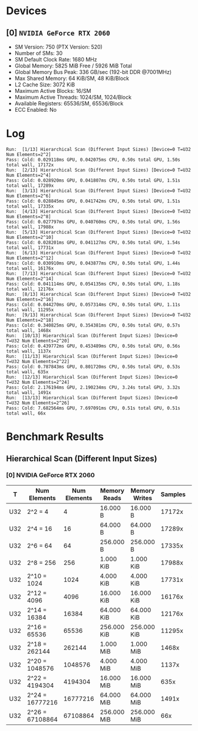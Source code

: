 # Devices

## [0] `NVIDIA GeForce RTX 2060`
* SM Version: 750 (PTX Version: 520)
* Number of SMs: 30
* SM Default Clock Rate: 1680 MHz
* Global Memory: 5825 MiB Free / 5926 MiB Total
* Global Memory Bus Peak: 336 GB/sec (192-bit DDR @7001MHz)
* Max Shared Memory: 64 KiB/SM, 48 KiB/Block
* L2 Cache Size: 3072 KiB
* Maximum Active Blocks: 16/SM
* Maximum Active Threads: 1024/SM, 1024/Block
* Available Registers: 65536/SM, 65536/Block
* ECC Enabled: No

# Log

```
Run:  [1/13] Hierarchical Scan (Different Input Sizes) [Device=0 T=U32 Num Elements=2^2]
Pass: Cold: 0.029118ms GPU, 0.042075ms CPU, 0.50s total GPU, 1.50s total wall, 17172x 
Run:  [2/13] Hierarchical Scan (Different Input Sizes) [Device=0 T=U32 Num Elements=2^4]
Pass: Cold: 0.028920ms GPU, 0.041807ms CPU, 0.50s total GPU, 1.51s total wall, 17289x 
Run:  [3/13] Hierarchical Scan (Different Input Sizes) [Device=0 T=U32 Num Elements=2^6]
Pass: Cold: 0.028845ms GPU, 0.041742ms CPU, 0.50s total GPU, 1.51s total wall, 17335x 
Run:  [4/13] Hierarchical Scan (Different Input Sizes) [Device=0 T=U32 Num Elements=2^8]
Pass: Cold: 0.027797ms GPU, 0.040760ms CPU, 0.50s total GPU, 1.56s total wall, 17988x 
Run:  [5/13] Hierarchical Scan (Different Input Sizes) [Device=0 T=U32 Num Elements=2^10]
Pass: Cold: 0.028201ms GPU, 0.041127ms CPU, 0.50s total GPU, 1.54s total wall, 17731x 
Run:  [6/13] Hierarchical Scan (Different Input Sizes) [Device=0 T=U32 Num Elements=2^12]
Pass: Cold: 0.030910ms GPU, 0.043877ms CPU, 0.50s total GPU, 1.44s total wall, 16176x 
Run:  [7/13] Hierarchical Scan (Different Input Sizes) [Device=0 T=U32 Num Elements=2^14]
Pass: Cold: 0.041114ms GPU, 0.054135ms CPU, 0.50s total GPU, 1.18s total wall, 12176x 
Run:  [8/13] Hierarchical Scan (Different Input Sizes) [Device=0 T=U32 Num Elements=2^16]
Pass: Cold: 0.044270ms GPU, 0.057314ms CPU, 0.50s total GPU, 1.11s total wall, 11295x 
Run:  [9/13] Hierarchical Scan (Different Input Sizes) [Device=0 T=U32 Num Elements=2^18]
Pass: Cold: 0.340825ms GPU, 0.354381ms CPU, 0.50s total GPU, 0.57s total wall, 1468x 
Run:  [10/13] Hierarchical Scan (Different Input Sizes) [Device=0 T=U32 Num Elements=2^20]
Pass: Cold: 0.439772ms GPU, 0.453489ms CPU, 0.50s total GPU, 0.56s total wall, 1137x 
Run:  [11/13] Hierarchical Scan (Different Input Sizes) [Device=0 T=U32 Num Elements=2^22]
Pass: Cold: 0.787843ms GPU, 0.801720ms CPU, 0.50s total GPU, 0.53s total wall, 635x 
Run:  [12/13] Hierarchical Scan (Different Input Sizes) [Device=0 T=U32 Num Elements=2^24]
Pass: Cold: 2.176194ms GPU, 2.190234ms CPU, 3.24s total GPU, 3.32s total wall, 1491x 
Run:  [13/13] Hierarchical Scan (Different Input Sizes) [Device=0 T=U32 Num Elements=2^26]
Pass: Cold: 7.682564ms GPU, 7.697091ms CPU, 0.51s total GPU, 0.51s total wall, 66x 
```

# Benchmark Results

## Hierarchical Scan (Different Input Sizes)

### [0] NVIDIA GeForce RTX 2060

|  T  |  Num Elements   | Num Elements | Memory Reads | Memory Writes | Samples |  CPU Time  | Noise  |  GPU Time  | Noise  |  Elem/s  | GlobalMem BW | BWUtil |
|-----|-----------------|--------------|--------------|---------------|---------|------------|--------|------------|--------|----------|--------------|--------|
| U32 |         2^2 = 4 |            4 |     16.000 B |      16.000 B |  17172x |  42.075 us | 46.07% |  29.118 us |  8.41% | 137.372K |   1.099 MB/s |  0.00% |
| U32 |        2^4 = 16 |           16 |     64.000 B |      64.000 B |  17289x |  41.807 us | 46.90% |  28.920 us | 13.58% | 553.245K |   4.426 MB/s |  0.00% |
| U32 |        2^6 = 64 |           64 |    256.000 B |     256.000 B |  17335x |  41.742 us | 45.70% |  28.845 us |  9.05% |   2.219M |  17.750 MB/s |  0.01% |
| U32 |       2^8 = 256 |          256 |    1.000 KiB |     1.000 KiB |  17988x |  40.760 us | 48.18% |  27.797 us | 10.73% |   9.210M |  73.677 MB/s |  0.02% |
| U32 |     2^10 = 1024 |         1024 |    4.000 KiB |     4.000 KiB |  17731x |  41.127 us | 47.00% |  28.201 us | 10.66% |  36.311M | 290.488 MB/s |  0.09% |
| U32 |     2^12 = 4096 |         4096 |   16.000 KiB |    16.000 KiB |  16176x |  43.877 us | 69.51% |  30.910 us | 55.02% | 132.512M |   1.060 GB/s |  0.32% |
| U32 |    2^14 = 16384 |        16384 |   64.000 KiB |    64.000 KiB |  12176x |  54.135 us | 74.43% |  41.114 us | 67.09% | 398.505M |   3.188 GB/s |  0.95% |
| U32 |    2^16 = 65536 |        65536 |  256.000 KiB |   256.000 KiB |  11295x |  57.314 us | 30.76% |  44.270 us |  5.73% |   1.480G |  11.843 GB/s |  3.52% |
| U32 |   2^18 = 262144 |       262144 |    1.000 MiB |     1.000 MiB |   1468x | 354.381 us |  6.40% | 340.825 us |  5.00% | 769.145M |   6.153 GB/s |  1.83% |
| U32 |  2^20 = 1048576 |      1048576 |    4.000 MiB |     4.000 MiB |   1137x | 453.489 us |  4.47% | 439.772 us |  3.12% |   2.384G |  19.075 GB/s |  5.68% |
| U32 |  2^22 = 4194304 |      4194304 |   16.000 MiB |    16.000 MiB |    635x | 801.720 us |  4.64% | 787.843 us |  4.13% |   5.324G |  42.590 GB/s | 12.67% |
| U32 | 2^24 = 16777216 |     16777216 |   64.000 MiB |    64.000 MiB |   1491x |   2.190 ms | 20.01% |   2.176 ms | 20.00% |   7.709G |  61.675 GB/s | 18.35% |
| U32 | 2^26 = 67108864 |     67108864 |  256.000 MiB |   256.000 MiB |     66x |   7.697 ms |  0.51% |   7.683 ms |  0.48% |   8.735G |  69.882 GB/s | 20.80% |
